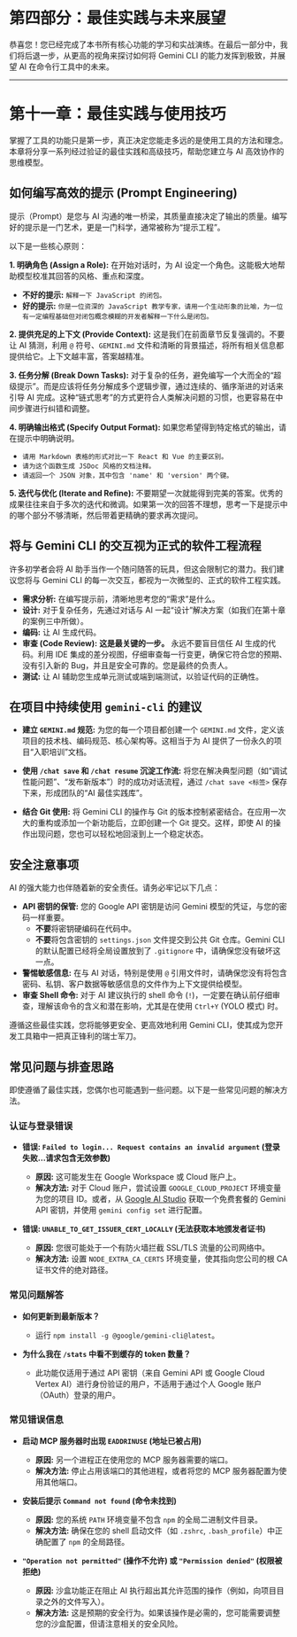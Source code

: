 # 第四部分：最佳实践与未来展望

恭喜您！您已经完成了本书所有核心功能的学习和实战演练。在最后一部分中，我们将后退一步，从更高的视角来探讨如何将 Gemini CLI 的能力发挥到极致，并展望 AI 在命令行工具中的未来。

---

# 第十一章：最佳实践与使用技巧

掌握了工具的功能只是第一步，真正决定您能走多远的是使用工具的方法和理念。本章将分享一系列经过验证的最佳实践和高级技巧，帮助您建立与 AI 高效协作的思维模型。

## 如何编写高效的提示 (Prompt Engineering)

提示（Prompt）是您与 AI 沟通的唯一桥梁，其质量直接决定了输出的质量。编写好的提示是一门艺术，更是一门科学，通常被称为“提示工程”。

以下是一些核心原则：

**1. 明确角色 (Assign a Role):**
在开始对话时，为 AI 设定一个角色。这能极大地帮助模型校准其回答的风格、重点和深度。

*   **不好的提示:** `解释一下 JavaScript 的闭包。`
*   **好的提示:** `你是一位资深的 JavaScript 教学专家，请用一个生动形象的比喻，为一位有一定编程基础但对闭包概念模糊的开发者解释一下什么是闭包。`

**2. 提供充足的上下文 (Provide Context):**
这是我们在前面章节反复强调的。不要让 AI 猜测，利用 `@` 符号、`GEMINI.md` 文件和清晰的背景描述，将所有相关信息都提供给它。上下文越丰富，答案越精准。

**3. 任务分解 (Break Down Tasks):**
对于复杂的任务，避免编写一个大而全的“超级提示”。而是应该将任务分解成多个逻辑步骤，通过连续的、循序渐进的对话来引导 AI 完成。这种“链式思考”的方式更符合人类解决问题的习惯，也更容易在中间步骤进行纠错和调整。

**4. 明确输出格式 (Specify Output Format):**
如果您希望得到特定格式的输出，请在提示中明确说明。

*   `请用 Markdown 表格的形式对比一下 React 和 Vue 的主要区别。`
*   `请为这个函数生成 JSDoc 风格的文档注释。`
*   `请返回一个 JSON 对象，其中包含 'name' 和 'version' 两个键。`

**5. 迭代与优化 (Iterate and Refine):**
不要期望一次就能得到完美的答案。优秀的成果往往来自于多次的迭代和微调。如果第一次的回答不理想，思考一下是提示中的哪个部分不够清晰，然后带着更精确的要求再次提问。

## 将与 Gemini CLI 的交互视为正式的软件工程流程

许多初学者会将 AI 助手当作一个随问随答的玩具，但这会限制它的潜力。我们建议您将与 Gemini CLI 的每一次交互，都视为一次微型的、正式的软件工程实践。

*   **需求分析:** 在编写提示前，清晰地思考您的“需求”是什么。
*   **设计:** 对于复杂任务，先通过对话与 AI 一起“设计”解决方案（如我们在第十章的案例三中所做）。
*   **编码:** 让 AI 生成代码。
*   **审查 (Code Review):** **这是最关键的一步。** 永远不要盲目信任 AI 生成的代码。利用 IDE 集成的差分视图，仔细审查每一行变更，确保它符合您的预期、没有引入新的 Bug，并且是安全可靠的。您是最终的负责人。
*   **测试:** 让 AI 辅助您生成单元测试或端到端测试，以验证代码的正确性。

## 在项目中持续使用 `gemini-cli` 的建议

*   **建立 `GEMINI.md` 规范:** 为您的每一个项目都创建一个 `GEMINI.md` 文件，定义该项目的技术栈、编码规范、核心架构等。这相当于为 AI 提供了一份永久的项目“入职培训”文档。
- **使用 `/chat save` 和 `/chat resume` 沉淀工作流:** 将您在解决典型问题（如“调试性能问题”、“发布新版本”）时的成功对话流程，通过 `/chat save <标签>` 保存下来，形成团队的“AI 最佳实践库”。
*   **结合 Git 使用:** 将 Gemini CLI 的操作与 Git 的版本控制紧密结合。在应用一次大的重构或添加一个新功能后，立即创建一个 Git 提交。这样，即使 AI 的操作出现问题，您也可以轻松地回滚到上一个稳定状态。

## 安全注意事项

AI 的强大能力也伴随着新的安全责任。请务必牢记以下几点：

*   **API 密钥的保管:** 您的 Google API 密钥是访问 Gemini 模型的凭证，与您的密码一样重要。
    *   **不要**将密钥硬编码在代码中。
    *   **不要**将包含密钥的 `settings.json` 文件提交到公共 Git 仓库。Gemini CLI 的默认配置已经将全局设置放到了 `.gitignore` 中，请确保您没有破坏这一点。
*   **警惕敏感信息:** 在与 AI 对话，特别是使用 `@` 引用文件时，请确保您没有将包含密码、私钥、客户数据等敏感信息的文件作为上下文提供给模型。
*   **审查 Shell 命令:** 对于 AI 建议执行的 shell 命令 (`!`)，一定要在确认前仔细审查，理解该命令的含义和潜在影响，尤其是在使用 `Ctrl+Y` (YOLO 模式) 时。

遵循这些最佳实践，您将能够更安全、更高效地利用 Gemini CLI，使其成为您开发工具箱中一把真正锋利的瑞士军刀。

## 常见问题与排查思路

即使遵循了最佳实践，您偶尔也可能遇到一些问题。以下是一些常见问题的解决方法。

### 认证与登录错误
- **错误: `Failed to login... Request contains an invalid argument` (登录失败...请求包含无效参数)**
  - **原因:** 这可能发生在 Google Workspace 或 Cloud 账户上。
  - **解决方法:** 对于 Cloud 账户，尝试设置 `GOOGLE_CLOUD_PROJECT` 环境变量为您的项目 ID。或者，从 [Google AI Studio](http://aistudio.google.com/app/apikey) 获取一个免费套餐的 Gemini API 密钥，并使用 `gemini config set` 进行配置。

- **错误: `UNABLE_TO_GET_ISSUER_CERT_LOCALLY` (无法获取本地颁发者证书)**
  - **原因:** 您很可能处于一个有防火墙拦截 SSL/TLS 流量的公司网络中。
  - **解决方法:** 设置 `NODE_EXTRA_CA_CERTS` 环境变量，使其指向您公司的根 CA 证书文件的绝对路径。

### 常见问题解答
- **如何更新到最新版本？**
  - 运行 `npm install -g @google/gemini-cli@latest`。

- **为什么我在 `/stats` 中看不到缓存的 token 数量？**
  - 此功能仅适用于通过 API 密钥（来自 Gemini API 或 Google Cloud Vertex AI）进行身份验证的用户，不适用于通过个人 Google 账户（OAuth）登录的用户。

### 常见错误信息
- **启动 MCP 服务器时出现 `EADDRINUSE` (地址已被占用)**
  - **原因:** 另一个进程正在使用您的 MCP 服务器需要的端口。
  - **解决方法:** 停止占用该端口的其他进程，或者将您的 MCP 服务器配置为使用其他端口。

- **安装后提示 `Command not found` (命令未找到)**
  - **原因:** 您的系统 `PATH` 环境变量不包含 `npm` 的全局二进制文件目录。
  - **解决方法:** 确保在您的 shell 启动文件（如 `.zshrc`, `.bash_profile`）中正确配置了 `npm` 的全局路径。

- **`"Operation not permitted"` (操作不允许) 或 `"Permission denied"` (权限被拒绝)**
  - **原因:** 沙盒功能正在阻止 AI 执行超出其允许范围的操作（例如，向项目目录之外的文件写入）。
  - **解决方法:** 这是预期的安全行为。如果该操作是必需的，您可能需要调整您的沙盒配置，但请注意相关的安全风险。
